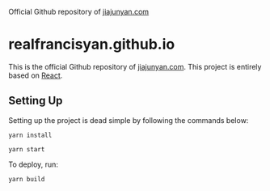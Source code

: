 Official Github repository of [jiajunyan.com](http://www.jiajunyan.com)

# realfrancisyan.github.io

This is the official Github repository of [jiajunyan.com](http://www.jiajunyan.com). This project is entirely based on [React](https://reactjs.org/).

## Setting Up

Setting up the project is dead simple by following the commands below:

```
yarn install

yarn start 
```

To deploy, run:

```
yarn build
```